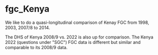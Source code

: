 # fgc_Kenya

We like to do a quasi-longitudinal comparison of Kenay FGC from 1998, 2003, 2007/8 to 2014. 

The DHS of Kenya 2008/9 vs. 2022 is also up for comparison.  The Kenya 2022 (questions under "SGC") FGC data is different but similar and comparable to its 2008/9 data. 
